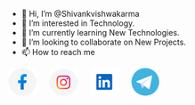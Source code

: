 - 👋 Hi, I’m @Shivankvishwakarma
- 👀 I’m interested in Technology.
- 🌱 I’m currently learning New Technologies.
- 💞️ I’m looking to collaborate on New Projects.
- 📫 How to reach me 

<!---
Shivankvishwakarma/Shivankvishwakarma is a ✨ special ✨ repository because its `README.md` (this file) appears on your GitHub profile.
You can click the Preview link to take a look at your changes.
--->
<a href="https://www.facebook.com/shivank.vishwakarma.4045"><img src="assets/facebook.png" width="50px;"></a> &nbsp;&nbsp;&nbsp;&nbsp;
<a href="https://www.instagram.com/s__h_i_v_a_n__k/"><img src="assets/instagram.png" width="50px;"></a> &nbsp;&nbsp;&nbsp;&nbsp;
<a href="https://www.linkedin.com/in/shivank-vishwakarma"><img src="assets/linkedin.png" width="50px;"></a> &nbsp;&nbsp;&nbsp;&nbsp;
<a href="https://t.me/S_h_i_v_a_n_k"><img src="assets/telegram.png" width="50px;"></a> &nbsp;&nbsp;&nbsp;&nbsp;
